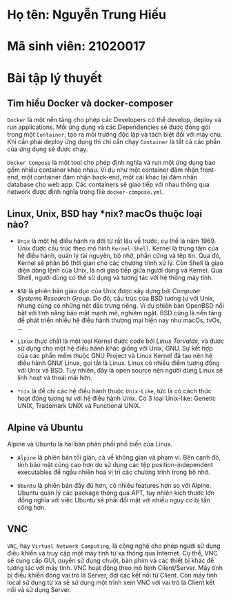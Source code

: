 # Họ tên: Nguyễn Trung Hiếu
# Mã sinh viên: 21020017

# Bài tập lý thuyết

## Tìm hiểu Docker và docker-composer
`Docker` là một nền tảng cho phép các Developers có thể develop, deploy và run applications. Mỗi ứng dụng và các Dependencies sẽ được đóng gói trong một `Container`, tạo ra môi trường độc lập và tách biệt đối với máy chủ. Khi cần phải deploy ứng dụng thì chỉ cần chạy `Container` là tất cả các phần của ứng dụng sẽ được chạy.

`Docker Compose` là một tool cho phép định nghĩa và run một ứng dụng bao gồm nhiều container khác nhau. Ví dụ như một container đảm nhận front-end, một container đảm nhận back-end, một cái khác lại đảm nhận database cho web app. Các containers sẽ giao tiếp với nhau thông qua network được định nghĩa trong file `docker-compose.yml`.

## Linux, Unix, BSD hay *nix? macOs thuộc loại nào?
- `Unix` là một hệ điều hành ra đời từ rất lâu về trước, cụ thể là năm 1969. Unix được cấu trúc theo mô hình `Kernel-Shell`. Kernel là trung tâm của hệ điều hành, quản lý tài nguyên, bộ nhớ, phần cứng và tệp tin. Qua đó, Kernel sẽ phân bổ thời gian cho các chương trình xử lý. Còn Shell là giao diện dòng lệnh của Unix, là nơi giao tiếp giữa người dùng và Kernel. Qua Shell, người dùng có thể sử dụng và tương tác với hệ thống máy tính.

- `BSD` là phiên bản giáo dục của Unix được xây dựng bởi *Computer Systems Research Group*. Do đó, cấu trúc của BSD tương tự với Unix, nhưng cũng có những nét đặc trưng riêng. Ví dụ phiên bản OpenBSD nổi bật với tính năng bảo mật mạnh mẽ, nghiêm ngặt. BSD cũng là nền tảng để phát triển nhiều hệ điều hành thương mại hiện nay như macOs, tvOs, …

- `Linux` thực chất là một loại Kernel được code bởi *Linus Torvalds*, và được sử dụng cho một hệ điều hành khác giống với Unix, GNU. Sự kết hợp của các phần mềm thuộc GNU Project và Linux Kernel đã tạo nên hệ điều hành GNU/ Linux, gọi tắt là Linux. Linux có nhiều điểm tương đồng với Unix và BSD. Tuy nhiên, đây là open source nên người dùng Linux sẽ linh hoạt và thoải mái hơn.

- `*nix` là để chỉ các hệ điều hành thuộc `Unix-Like`, tức là có cách thức hoạt động tương tự với hệ điều hành Unix. Có 3 loại Unix-like: Genetic UNIX, Trademark UNIX và Functional UNIX.

## Alpine và Ubuntu
Alpine và Ubuntu là hai bản phân phối phổ biến của Linux.
- `Alpine` là phiên bản tối giản, cả về không gian và phạm vi. Bên cạnh đó, tính bảo mật cũng cao hơn do sử dụng các tệp position-independent executables để ngẫu nhiên hoá vị trí các chương trình trong bộ nhớ.

- `Ubuntu` là phiên bản đầy đủ hơn, có nhiều features hơn so với Alpine. Ubuntu quản lý các package thông qua APT, tuy nhiên kích thước lớn đồng nghĩa với việc Ubuntu sẽ phải đối mặt với nhiều nguy cơ bị tấn công hơn.

## VNC 
`VNC`, hay `Virtual Network Computing`, là công nghệ cho phép người sử dụng điều khiển và truy cập một máy tính từ xa thông qua Internet. Cụ thể, VNC sẽ cung cấp GUI, quyền sử dụng chuột, bàn phím và các thiết bị khác để tương tác với máy tính. VNC hoạt động theo mô hình Client/Server. Máy tính bị điều khiển đóng vai trò là Server, đợi các kết nối từ Client. Còn máy tính local sử dụng từ xa sẽ sử dụng một trình xem VNC với vai trò là Client kết nối và sử dụng Server.